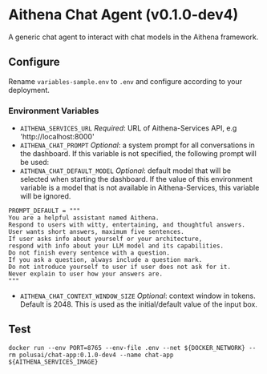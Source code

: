 # Aithena Chat Agent (v0.1.0-dev4)

A generic chat agent to interact with chat models in the Aithena framework.

## Configure 

Rename `variables-sample.env` to `.env` and configure according to your deployment.

### Environment Variables

* `AITHENA_SERVICES_URL` *Required*: URL of Aithena-Services API, e.g 'http://localhost:8000'
* `AITHENA_CHAT_PROMPT` *Optional*: a system prompt for all conversations in the dashboard. If this variable is not specified, the following prompt will be used:
* `AITHENA_CHAT_DEFAULT_MODEL` *Optional*: default model that will be selected when starting the dashboard. If the value of this environment variable is a model that is not available in Aithena-Services, this variable will be ignored.
```
PROMPT_DEFAULT = """
You are a helpful assistant named Aithena.
Respond to users with witty, entertaining, and thoughtful answers.
User wants short answers, maximum five sentences.
If user asks info about yourself or your architecture,
respond with info about your LLM model and its capabilities.
Do not finish every sentence with a question.
If you ask a question, always include a question mark.
Do not introduce yourself to user if user does not ask for it.
Never explain to user how your answers are.
"""
```

* `AITHENA_CHAT_CONTEXT_WINDOW_SIZE` *Optional*: context window in tokens. Default is 2048. This is used as the initial/default value of the input box.

## Test 

```shell
docker run --env PORT=8765 --env-file .env --net ${DOCKER_NETWORK} --rm polusai/chat-app:0.1.0-dev4 --name chat-app ${AITHENA_SERVICES_IMAGE}
```